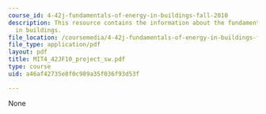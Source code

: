 ```yaml
---
course_id: 4-42j-fundamentals-of-energy-in-buildings-fall-2010
description: This resource contains the information about the fundamentals of energy
  in buildings.
file_location: /coursemedia/4-42j-fundamentals-of-energy-in-buildings-fall-2010/a46af42735e8f0c989a35f036f93d53f_MIT4_42JF10_project_sw.pdf
file_type: application/pdf
layout: pdf
title: MIT4_42JF10_project_sw.pdf
type: course
uid: a46af42735e8f0c989a35f036f93d53f

---
```

None